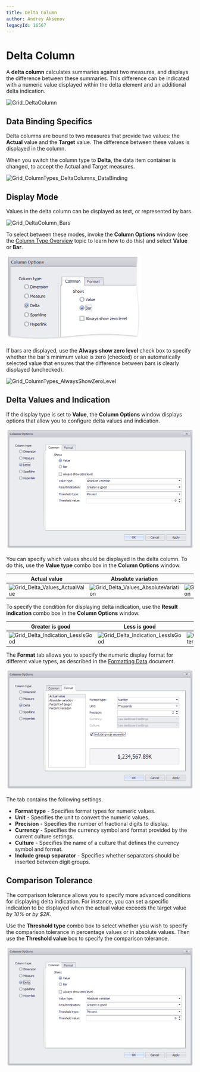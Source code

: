 ```yaml
---
title: Delta Column
author: Andrey Aksenov
legacyId: 16567
---
```

# Delta Column
A **delta column** calculates summaries against two measures, and displays the difference between these summaries. This difference can be indicated with a numeric value displayed within the delta element and an additional delta indication.

![Grid_DeltaColumn](../../../../../images/img19228.png)

## Data Binding Specifics
Delta columns are bound to two measures that provide two values: the **Actual** value and the **Target** value. The difference between these values is displayed in the column.

When you switch the column type to **Delta**, the data item container is changed, to accept the Actual and Target measures.

![Grid_ColumnTypes_DeltaColumns_DataBinding](../../../../../images/img19680.png)

## Display Mode
Values in the delta column can be displayed as text, or represented by bars.

![Grid_DeltaColumn_Bars](../../../../../images/img19229.png)

To select between these modes, invoke the **Column Options** window (see the [Column Type Overview](column-type-overview.md) topic to learn how to do this) and select **Value** or **Bar**.

![Grid_ColumnTypes_DeltaColumn_Options_Bar](../../../../../images/img19678.png)

If bars are displayed, use the **Always show zero level** check box to specify whether the bar's minimum value is zero (checked) or an automatically selected value that ensures that the difference between bars is clearly displayed (unchecked).

![Grid_ColumnTypes_AlwaysShowZeroLevel](../../../../../images/img20131.png)

## Delta Values and Indication
If the display type is set to **Value**, the **Column Options** window displays options that allow you to configure delta values and indication.

![Grid_ColumnTypes_DeltaColumn_Options_Value](../../../../../images/img19679.png)

You can specify which values should be displayed in the delta column. To do this, use the **Value type** combo box in the **Column Options** window.

| Actual value | Absolute variation | Percent variation | Percent of target |
|---|---|---|---|
| ![Grid_Delta_Values_ActualValue](../../../../../images/img20117.png) | ![Grid_Delta_Values_AbsoluteVariation](../../../../../images/img20116.png) | ![Grid_Delta_Values_PercentVariation](../../../../../images/img20119.png) | ![Grid_Delta_Values_PercentOfTarget](../../../../../images/img20118.png) |

To specify the condition for displaying delta indication, use the **Result indication** combo box in the **Column Options** window.

| Greater is good | Less is good | Warning if greater | Warning if less | No indication |
|---|---|---|---|---|
| ![Grid_Delta_Indication_LessIsGood](../../../../../images/img20112.png) | ![Grid_Delta_Indication_LessIsGood](../../../../../images/img20112.png) | ![Grid_Delta_Indication_WarningIfGreater](../../../../../images/img20114.png) | ![Grid_Delta_Indication_WarningIfLess](../../../../../images/img20115.png) | ![Grid_Delta_Indication_NoIndication](../../../../../images/img20113.png) |


The **Format** tab allows you to specify the numeric display format for different value types, as described in the [Formatting Data](../../../data-shaping/formatting-data.md) document. 

![](../../../../../images/grid_columntypes_deltacolumn_options_numericformat.png)

The tab contains the following settings.

* **Format type** - Specifies format types for numeric values. 
* **Unit** - Specifies the unit to convert the numeric values.
* **Precision** - Specifies the number of fractional digits to display.
* **Currency** - Specifies the currency symbol and format provided by the current culture settings.
* **Culture** - Specifies the name of a culture that defines the currency symbol and format.
* **Include group separator** - Specifies whether separators should be inserted between digit groups.

## <a name="comparisontolerance"/>Comparison Tolerance
The comparison tolerance allows you to specify more advanced conditions for displaying delta indication. For instance, you can set a specific indication to be displayed when the actual value exceeds the target value _by 10%_ or _by $2K_.

Use the **Threshold type** combo box to select whether you wish to specify the comparison tolerance in percentage values or in absolute values. Then use the **Threshold value** box to specify the comparison tolerance.

![Grid_ColumnTypes_DeltaColumn_Options_Value](../../../../../images/img19679.png)